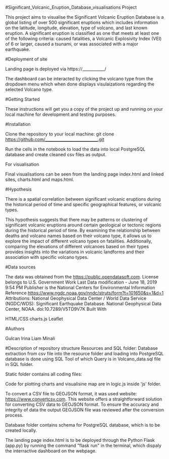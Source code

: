 #Significant_Volcanic_Eruption_Database_visualisations Project

This project aims to visualise the Significant Volcanic Eruption Database is a global listing of over 500 significant eruptions which includes information on the latitude, longitude, elevation, type of volcano, and last known eruption. A significant eruption is classified as one that meets at least one of the following criteria: caused fatalities, a Volcanic Explosivity Index (VEI) of 6 or larger, caused a tsunami, or was associated with a major earthquake.


#Deployment of site

Landing page is deployed via https://___________/

The dashboard can be interacted by clicking the volcano type from the dropdown menu which when done displays visulaizations regarding the selected Volcano type.

#Getting Started

These instructions will get you a copy of the project up and running on your local machine for development and testing purposes.


#Installation

Clone the repository to your local machine:
git clone https://github.com/__________________________.git



Run the cells in the notebook to load the data into local PostgreSQL database and create cleaned csv files as output.

For visualisation

Final visualisations can be seen from the landing page index.html and linked sites, charts.html and maps.html.

#Hypothesis

There is a spatial correlation between significant volcanic eruptions during the historical period of time and specific geographical features, or volcanic types.

This hypothesis suggests that there may be patterns or clustering of significant volcanic eruptions around certain geological or tectonic regions during the historical period of time. By examining the relationship between deaths and volcano names based on their volcano type, it allows us to explore the impact of different volcano types on fatalities. Additionally, comparing the elevations of different volcanoes based on their types provides insights into the variations in volcanic landforms and their association with specific volcano types.

#Data sources

The data was obtained from the https://public.opendatasoft.com. 
License belongs to U.S. Government Work
Last Data modification - June 18, 2019 9:54 PM
Publisher is the National Centers for Environmental Information
Reference https://www.ngdc.noaa.gov/nndc/struts/form?t=101650&s=1&d=1
Attributions: National Geophysical Data Center / World Data Service (NGDC/WDS): Significant Earthquake Database. National Geophysical Data Center, NOAA. doi:10.7289/V5TD9V7K
Built With


HTML/CSS
charts.js
Leaflet

#Authors

Gulcan 
Irina 
Liam 
Minali  

#Description of repository structure
Resources and  SQL folder:
Database extraction from csv file into the resource folder and loading into PostgreSQL database is done using SQL Tool of which Query is in Volcano_data.sql file in SQL folder.

Static folder contains all coding files:

Code for plotting charts and visualisine map are in logic.js inside 'js' folder.

To convert a CSV file to GEOJSON format, it was used  website: https://www.convertcsv.com. This website offers a straightforward solution for converting CSV data to GEOJSON format. To ensure the accuracy and integrity of data the output GEOJSON file was reviewed after the conversion process.

Database folder contains schema for PostgreSQL database, which is to be created locally.

The landing page index.html is to be deployed through the Python Flask (app.py) by running the command "flask run" in the terminal, which dispaly the interractive dashboard on the webpage.  

